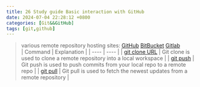 ```yaml
---  
title: 26 Study guide Basic interaction with GitHub  
date: 2024-07-04 22:28:12 +0800  
categories: [Git&&GitHub]  
tags: [git,github]  
---  
```

> various remote repository hosting sites: [GitHub](http://github.com/) [BitBucket](https://bitbucket.org/product) [Gitlab](https://gitlab.com/)  
| Command | Explanation |
| ---- | ---- |
| [git clone URL](https://git-scm.com/docs/git-clone) | Git clone is used to clone a remote repository into a local workspace |
| [git push](https://git-scm.com/docs/git-push) | Git push is used to push commits from your local repo to a remote repo |
| [git pull](https://git-scm.com/docs/git-pull) | Git pull is used to fetch the newest updates from a remote repository |
